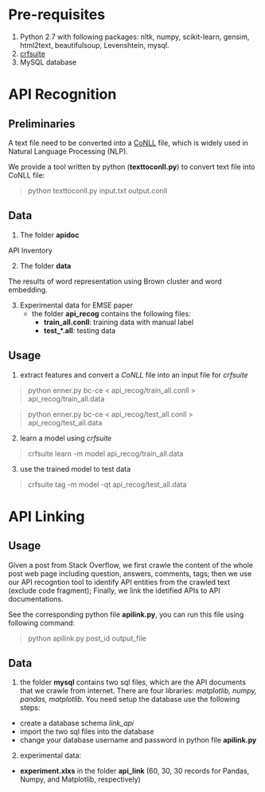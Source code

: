 # Pre-requisites

1. Python 2.7 with following packages: nltk, numpy, scikit-learn, gensim, html2text, beautifulsoup, Levenshtein, mysql.
2. <a href="http://www.chokkan.org/software/crfsuite/">crfsuite</a>
3. MySQL database

# API Recognition
## Preliminaries
A text file need to be converted into a <a href="http://www.signll.org/conll/">CoNLL</a> file, which is widely used in Natural Language Processing (NLP). 

We provide a tool written by python (**texttoconll.py**) to convert text file into CoNLL file:
 > python texttoconll.py input.txt output.conll
 
## Data
1. The folder **apidoc**

API Inventory

2. The folder **data**

The results of word representation using Brown cluster and word embedding.

3. Experimental data for EMSE paper
     * the folder **api_recog** contains the following files:
       - **train_all.conll**: training data with manual label
       - **test_\*.all**: testing data

## Usage
1. extract features and convert a *CoNLL* file into an input file for *crfsuite*

> python enner.py bc-ce < api_recog/train_all.conll > api_recog/train_all.data

> python enner.py bc-ce < api_recog/test_all.conll > api_recog/test_all.data

2. learn a model using *crfsuite* 
> crfsuite learn -m model api_recog/train_all.data

3. use the trained model to test data
> crfsuite tag -m model -qt api_recog/test_all.data

# API Linking

## Usage
Given a post from Stack Overflow, we first crawle the content of the whole post web page including question, answers, comments, tags; then we use our API recogntion tool to identify API entities from the crawled text (exclude code fragment);
Finally, we link the idetified APIs to API documentations. 

See the corresponding python file **apilink.py**, you can run this file using following command:
> python apilink.py post_id output_file

## Data
1. the folder **mysql** contains two sql files, which are the API documents that we crawle from internet. There are four libraries: *matplotlib, numpy, pandas, matplotlib*. You need setup the database use the following steps:

* create a database schema *link_api*
* import the two sql files into the database
* change your database username and password in python file **apilink.py**

2. experimental data: 

* **experiment.xlxs** in the folder **api_link** (60, 30, 30 records for Pandas, Numpy, and Matplotlib, respectively)




